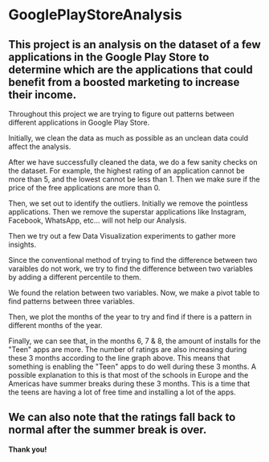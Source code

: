# GooglePlayStoreAnalysis
This project is an analysis on the dataset of a few applications in the Google Play Store to determine which are the applications that could benefit from a boosted marketing to increase their income.
---------------------------------------------------------------------------------------------------------------------------------------------------------------------------
Throughout this project we are trying to figure out patterns between different applications in Google Play Store.

Initially, we clean the data as much as possible as an unclean data could affect the analysis.

After we have successfully cleaned the data, we do a few sanity checks on the dataset. For example, the highest rating of an application cannot be more than 5, and the lowest cannot be less than 1. Then we make sure if the price of the free applications are more than 0.

Then, we set out to identify the outliers. Initially we remove the pointless applications. Then we remove the superstar applications like Instagram, Facebook, WhatsApp, etc... will not help our Analysis.

Then we try out a few Data Visualization experiments to gather more insights.

Since the conventional method of trying to find the difference between two varaibles do not work, we try to find the difference between two variables by adding a different percentile to them.

We found the relation between two variables. Now, we make a pivot table to find patterns between three variables. 

Then, we plot the months of the year to try and find if there is a pattern in different months of the year.

Finally, we can see that, in the months 6, 7 & 8, the amount of installs for the "Teen" apps are more. The number of ratings are also increasing during these 3 months according to the line graph above. This means that something is enabling the "Teen" apps to do well during these 3 months. A possible explanation to this is that most of the schools in Europe and the Americas have summer breaks during these 3 months. This is a time that the teens are having a lot of free time and installing a lot of the apps.

We can also note that the ratings fall back to normal after the summer break is over.
---------------------------------------------------------------------------------------------------------------------------------------------------------------------------
**Thank you!**

